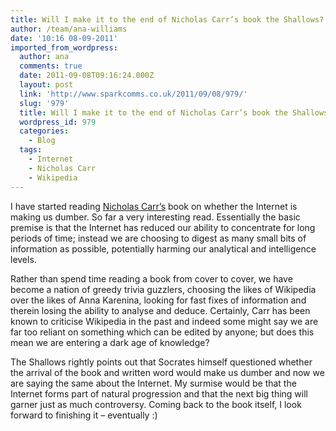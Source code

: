 ```yaml
---
title: Will I make it to the end of Nicholas Carr’s book the Shallows?
author: /team/ana-williams
date: '10:16 08-09-2011'
imported_from_wordpress:
  author: ana
  comments: true
  date: 2011-09-08T09:16:24.000Z
  layout: post
  link: 'http://www.sparkcomms.co.uk/2011/09/08/979/'
  slug: '979'
  title: Will I make it to the end of Nicholas Carr’s book the Shallows?
  wordpress_id: 979
  categories:
    - Blog
  tags:
    - Internet
    - Nicholas Carr
    - Wikipedia
---
```


I have started reading [Nicholas Carr’s](http://en.wikipedia.org/wiki/Nicholas_G._Carr) book on whether the Internet is making us dumber. So far a very interesting read. Essentially the basic premise is that the Internet has reduced our ability to concentrate for long periods of time; instead we are choosing to digest as many small bits of information as possible, potentially harming our analytical and intelligence levels.

Rather than spend time reading a book from cover to cover, we have become a nation of greedy trivia guzzlers, choosing the likes of Wikipedia over the likes of Anna Karenina, looking for fast fixes of information and therein losing the ability to analyse and deduce. Certainly, Carr has been known to criticise Wikipedia in the past and indeed some might say we are far too reliant on something which can be edited by anyone; but does this mean we are entering a dark age of knowledge?

The Shallows rightly points out that Socrates himself questioned whether the arrival of the book and written word would make us dumber and now we are saying the same about the Internet. My surmise would be that the Internet forms part of natural progression and that the next big thing will garner just as much controversy. Coming back to the book itself, I look forward to finishing it – eventually :)
